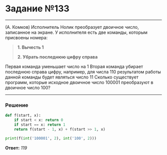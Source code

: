 # Задание №133

---

(А. Комков) Исполнитель Нолик преобразует двоичное число, записанное на экране. У
исполнителя есть две команды, которым присвоены номера:
> **1. Вычесть 1**
>
> **2. Убрать последнюю цифру справа**

Первая команда уменьшает число на 1 Вторая команда убирает последнюю справа цифру,
например, для числа 110 результатом работы данной команды будет являться число 11 Сколько
существует программ, которые исходное двоичное число 100001 преобразуют в двоичное число
100?

---

### Решение

```python
def f(start, x):
    if start < x: return 0
    if start == x: return 1
    return f(start - 1, x) + f(start >> 1, x)

print(f(int('100001', 2), int('100', 2)))
```

**Ответ:** _119_